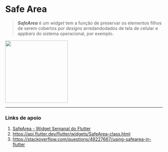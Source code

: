 # Safe Area

> ___SafeArea___ é um _widget_ tem a função de preservar os elementos filhos de serem cobertos por _designs_ 
arredandodados de tela de celular e _appbars_ do sistema operacional, por exemplo.


<img src="https://media.giphy.com/media/Lm5zA4j8apJyuXI2jy/giphy.gif" width="200">

*********

### Links de apoio
1. [SafeArea - Widget Semanal do Flutter](https://www.youtube.com/watch?v=lkF0TQJO0bA&list=PLjxrf2q8roU23XGwz3Km7sQZFTdB996iG&index=2)
2. <https://api.flutter.dev/flutter/widgets/SafeArea-class.html>
3. <https://stackoverflow.com/questions/49227667/using-safearea-in-flutter>
